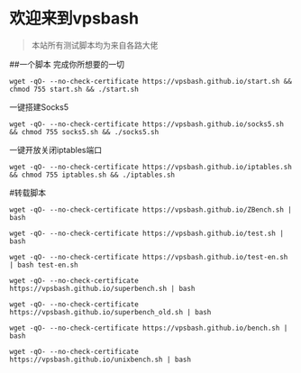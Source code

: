 # 欢迎来到vpsbash
>本站所有测试脚本均为来自各路大佬

##一个脚本 完成你所想要的一切
```
wget -qO- --no-check-certificate https://vpsbash.github.io/start.sh && chmod 755 start.sh && ./start.sh
```

一键搭建Socks5
```
wget -qO- --no-check-certificate https://vpsbash.github.io/socks5.sh && chmod 755 socks5.sh && ./socks5.sh
```

一键开放关闭iptables端口
```
wget -qO- --no-check-certificate https://vpsbash.github.io/iptables.sh && chmod 755 iptables.sh && ./iptables.sh
```

#转载脚本
```
wget -qO- --no-check-certificate https://vpsbash.github.io/ZBench.sh | bash
```

```
wget -qO- --no-check-certificate https://vpsbash.github.io/test.sh | bash
```

```
wget -qO- --no-check-certificate https://vpsbash.github.io/test-en.sh | bash test-en.sh 
```

```
wget -qO- --no-check-certificate https://vpsbash.github.io/superbench.sh | bash
```

```
wget -qO- --no-check-certificate https://vpsbash.github.io/superbench_old.sh | bash
```

```
wget -qO- --no-check-certificate https://vpsbash.github.io/bench.sh | bash
```

```
wget -qO- --no-check-certificate https://vpsbash.github.io/unixbench.sh | bash
```

